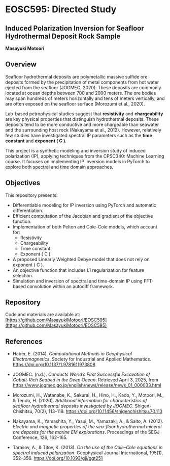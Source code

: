 # EOSC595: Directed Study  
## Induced Polarization Inversion for Seafloor Hydrothermal Deposit Rock Sample  
**Masayuki Motoori**

## Overview

Seafloor hydrothermal deposits are polymetallic massive sulfide ore deposits formed by the precipitation of metal components from hot water ejected from the seafloor (JOGMEC, 2020). These deposits are commonly located at ocean depths between 700 and 2000 meters. The ore bodies may span hundreds of meters horizontally and tens of meters vertically, and are often exposed on the seafloor surface (Morozumi et al., 2020).

Lab-based petrophysical studies suggest that **resistivity** and **chargeability** are key physical properties that distinguish hydrothermal deposits. These deposits tend to be more conductive and more chargeable than seawater and the surrounding host rock (Nakayama et al., 2012). However, relatively few studies have investigated spectral IP parameters such as the **time constant** and **exponent \( C \)**.

This project is a synthetic modeling and inversion study of induced polarization (IP), applying techniques from the CPSC340: Machine Learning course. It focuses on implementing IP inversion models in PyTorch to explore both spectral and time domain approaches.

## Objectives

This repository presents:

- Differentiable modeling for IP inversion using PyTorch and automatic differentiation.
- Efficient computation of the Jacobian and gradient of the objective function.
- Implementation of both Pelton and Cole-Cole models, which account for:
  - Resistivity
  - Chargeability
  - Time constant
  - Exponent \( C \)
- A proposed Linearly Weighted Debye model that does not rely on exponent \( C \).
- An objective function that includes L1 regularization for feature selection.
- Simulation and inversion of spectral and time-domain IP using FFT-based convolution within an autodiff framework.

## Repository

Code and materials are available at:  
[https://github.com/MasayukiMotoori/EOSC595](https://github.com/MasayukiMotoori/EOSC595)

## References

- Haber, E. (2014). *Computational Methods in Geophysical Electromagnetics*. Society for Industrial and Applied Mathematics. https://doi.org/10.1137/1.9781611973808

- JOGMEC. (n.d.). *Conducts World’s First Successful Excavation of Cobalt-Rich Seabed in the Deep Ocean*. Retrieved April 3, 2025, from https://www.jogmec.go.jp/english/news/release/news_01_000033.html

- Morozumi, H., Watanabe, K., Sakurai, H., Hino, H., Kado, Y., Motoori, M., & Tendo, H. (2020). *Additional information for characteristics of seafloor hydrothermal deposits investigated by JOGMEC*. Shigen-Chishitsu, 70(2), 113–119. https://doi.org/10.11456/shigenchishitsu.70.113

- Nakayama, K., Yamashita, Y., Yasui, M., Yamazaki, A., & Saito, A. (2012). *Electric and magnetic properties of the sea-floor hydrothermal mineral ore deposits for the marine EM explorations*. Proceedings of the SEGJ Conference, 126, 162–165.

- Tarasov, A., & Titov, K. (2013). *On the use of the Cole–Cole equations in spectral induced polarization*. Geophysical Journal International, 195(1), 352–356. https://doi.org/10.1093/gji/ggt251
